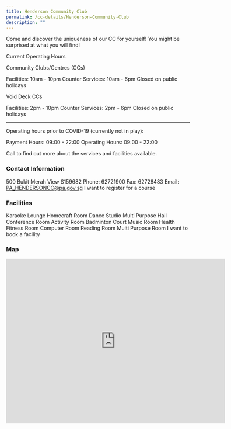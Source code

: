```yaml
---
title: Henderson Community Club
permalink: /cc-details/Henderson-Community-Club
description: ""
---
```

Come and discover the uniqueness of our CC for yourself! You might be surprised at what you will find!

Current Operating Hours

Community Clubs/Centres (CCs)

Facilities: 10am - 10pm
Counter Services: 10am - 6pm
Closed on public holidays

Void Deck CCs

Facilities: 2pm - 10pm
Counter Services: 2pm - 6pm
Closed on public holidays

-------

Operating hours prior to COVID-19 (currently not in play):

Payment Hours: 09:00 - 22:00
Operating Hours: 09:00 - 22:00

Call to find out more about the services and facilities available.

### Contact Information
500 Bukit Merah View S159682
Phone: 62721900
Fax: 62728483
Email: PA_HENDERSONCC@pa.gov.sg
I want to register for a course

### Facilities
Karaoke Lounge
Homecraft Room
Dance Studio
Multi Purpose Hall
Conference Room
Activity Room
Badminton Court
Music Room
Health Fitness Room
Computer Room
Reading Room
Multi Purpose Room
I want to book a facility

### Map

<iframe src="https://www.google.com/maps/embed?pb=!1m18!1m12!1m3!1d3988.813635721703!2d103.82093231533113!3d1.2858344621345446!2m3!1f0!2f0!3f0!3m2!1i1024!2i768!4f13.1!3m3!1m2!1s0x31da197e6b059239%3A0x7e50e38285c8df2f!2sHenderson%20Community%20Club!5e0!3m2!1sen!2ssg!4v1661503855283!5m2!1sen!2ssg" width="600" height="450" style="border:0;" allowfullscreen="" loading="lazy" ></iframe>